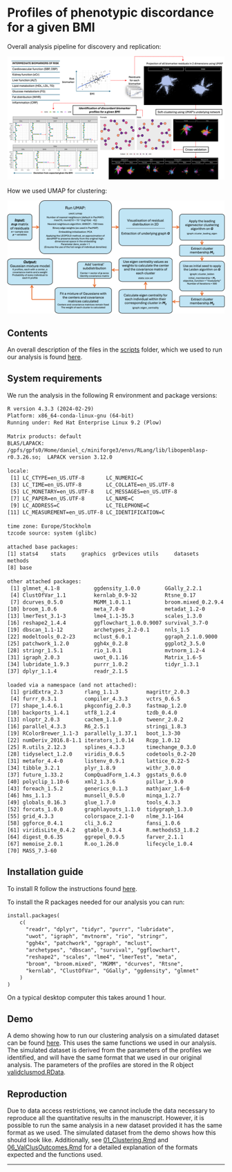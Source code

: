 # Profiles of phenotypic discordance for a given BMI

Overall analysis pipeline for discovery and replication:

![](./plots/AnalysisPlot.png)

How we used UMAP for clustering:

![](./plots/Clusmethod.png)

## Contents

An overall description of the files in the [scripts](./scripts) folder, which we used to run our analysis is found [here](./scripts_description.md).

## System requirements

We run the analysis in the following R environment and package versions:

```{r}
R version 4.3.3 (2024-02-29)
Platform: x86_64-conda-linux-gnu (64-bit)
Running under: Red Hat Enterprise Linux 9.2 (Plow)

Matrix products: default
BLAS/LAPACK: /gpfs/gpfs0/Home/daniel_c/miniforge3/envs/RLang/lib/libopenblasp-r0.3.26.so;  LAPACK version 3.12.0

locale:
 [1] LC_CTYPE=en_US.UTF-8       LC_NUMERIC=C
 [3] LC_TIME=en_US.UTF-8        LC_COLLATE=en_US.UTF-8
 [5] LC_MONETARY=en_US.UTF-8    LC_MESSAGES=en_US.UTF-8
 [7] LC_PAPER=en_US.UTF-8       LC_NAME=C
 [9] LC_ADDRESS=C               LC_TELEPHONE=C
[11] LC_MEASUREMENT=en_US.UTF-8 LC_IDENTIFICATION=C

time zone: Europe/Stockholm
tzcode source: system (glibc)

attached base packages:
[1] stats4    stats     graphics  grDevices utils     datasets  methods
[8] base

other attached packages:
 [1] glmnet_4.1-8           ggdensity_1.0.0        GGally_2.2.1
 [4] ClustOfVar_1.1         kernlab_0.9-32         Rtsne_0.17
 [7] dcurves_0.5.0          MGMM_1.0.1.1           broom.mixed_0.2.9.4
[10] broom_1.0.6            meta_7.0-0             metadat_1.2-0
[13] lmerTest_3.1-3         lme4_1.1-35.3          scales_1.3.0
[16] reshape2_1.4.4         ggflowchart_1.0.0.9007 survival_3.7-0
[19] dbscan_1.1-12          archetypes_2.2-0.1     nnls_1.5
[22] modeltools_0.2-23      mclust_6.0.1           ggraph_2.1.0.9000
[25] patchwork_1.2.0        ggh4x_0.2.8            ggplot2_3.5.0
[28] stringr_1.5.1          rio_1.0.1              mvtnorm_1.2-4
[31] igraph_2.0.3           uwot_0.1.16            Matrix_1.6-5
[34] lubridate_1.9.3        purrr_1.0.2            tidyr_1.3.1
[37] dplyr_1.1.4            readr_2.1.5

loaded via a namespace (and not attached):
 [1] gridExtra_2.3       rlang_1.1.3         magrittr_2.0.3
 [4] furrr_0.3.1         compiler_4.3.3      vctrs_0.6.5
 [7] shape_1.4.6.1       pkgconfig_2.0.3     fastmap_1.2.0
[10] backports_1.4.1     utf8_1.2.4          tzdb_0.4.0
[13] nloptr_2.0.3        cachem_1.1.0        tweenr_2.0.2
[16] parallel_4.3.3      R6_2.5.1            stringi_1.8.3
[19] RColorBrewer_1.1-3  parallelly_1.37.1   boot_1.3-30
[22] numDeriv_2016.8-1.1 iterators_1.0.14    Rcpp_1.0.12
[25] R.utils_2.12.3      splines_4.3.3       timechange_0.3.0
[28] tidyselect_1.2.0    viridis_0.6.5       codetools_0.2-20
[31] metafor_4.4-0       listenv_0.9.1       lattice_0.22-5
[34] tibble_3.2.1        plyr_1.8.9          withr_3.0.0
[37] future_1.33.2       CompQuadForm_1.4.3  ggstats_0.6.0
[40] polyclip_1.10-6     xml2_1.3.6          pillar_1.9.0
[43] foreach_1.5.2       generics_0.1.3      mathjaxr_1.6-0
[46] hms_1.1.3           munsell_0.5.0       minqa_1.2.7
[49] globals_0.16.3      glue_1.7.0          tools_4.3.3
[52] forcats_1.0.0       graphlayouts_1.1.0  tidygraph_1.3.0
[55] grid_4.3.3          colorspace_2.1-0    nlme_3.1-164
[58] ggforce_0.4.1       cli_3.6.2           fansi_1.0.6
[61] viridisLite_0.4.2   gtable_0.3.4        R.methodsS3_1.8.2
[64] digest_0.6.35       ggrepel_0.9.5       farver_2.1.1
[67] memoise_2.0.1       R.oo_1.26.0         lifecycle_1.0.4
[70] MASS_7.3-60
```

## Installation guide

To install R follow the instructions found [here](https://www.r-project.org/).

To install the R packages needed for our analysis you can run:

```{r}
install.packages(
    c(
      "readr", "dplyr", "tidyr", "purrr", "lubridate",
      "uwot", "igraph", "mvtnorm", "rio", "stringr", 
      "ggh4x", "patchwork", "ggraph", "mclust", 
      "archetypes", "dbscan", "survival", "ggflowchart", 
      "reshape2", "scales", "lme4", "lmerTest", "meta", 
      "broom", "broom.mixed", "MGMM", "dcurves", "Rtsne", 
      "kernlab", "ClustOfVar", "GGally", "ggdensity", "glmnet"
    )
)
```

On a typical desktop computer this takes around 1 hour.

## Demo

A demo showing how to run our clustering analysis on a simulated dataset can be found [here](./demo/demo.ipynb). This uses the same functions we used in our analysis. The simulated dataset is derived from the parameters of the profiles we identified, and will have the same format that we used in our original analysis. The parameters of the profiles are stored in the R object [validclusmod.RData](./data/validclusmod.RData).

## Reproduction

Due to data access restrictions, we cannot include the data necessary to reproduce all the quantitative results in the manuscript. However, it is possible to run the same analysis in a new dataset provided it has the same format as we used. The simulated dataset from the demo shows how this should look like. Additionally, see [01_Clustering.Rmd](./scripts/01_Clustering.Rmd) and [06_ValClusOutcomes.Rmd](./scripts/06_ValClusOutcomes.Rmd) for a detailed explanation of the formats expected and the functions used.

---
